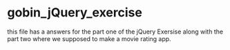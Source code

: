 # gobin_jQuery_exercise

this file has a answers for the part one of the jQuery Exersise along with the part two where we supposed to make a movie rating app.
